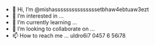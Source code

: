 - 👋 Hi, I’m @mishasssssssssssssssetbhaw4ebtuaw3ezt
- 👀 I’m interested in ...
- 🌱 I’m currently learning ...
- 💞️ I’m looking to collaborate on ...
- 📫 How to reach me ...
uldro6i7 0457 6 56i78
<!---
mishasssssssssssssssetbhaw4ebtuaw3ezt/mishasssssssssssssssetbhaw4ebtuaw3ezt is a ✨ special ✨ repository because its `README.md` (this file) appears on your GitHub profile.
You can click the Preview link to take a look at your changes.
--->
